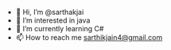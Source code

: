 - 👋 Hi, I’m @sarthakjai
- 👀 I’m interested in java
- 🌱 I’m currently learning C#
- 📫 How to reach me sarthikjain4@gmail.com

<!---
sarthakjai/sarthakjai is a ✨ special ✨ repository because its `README.md` (this file) appears on your GitHub profile.
You can click the Preview link to take a look at your changes.
--->
